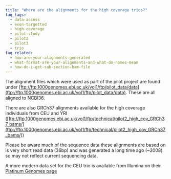 ```yaml
---
title: "Where are the alignments for the high coverage trios?"
faq_tags:
  - data-access
  - exon-targetted
  - high-coverage
  - pilot-study
  - pilot2
  - pilot3
  - trio
faq_related:
  - how-are-your-alignments-generated
  - what-format-are-your-alignments-and-what-do-names-mean
  - how-do-i-get-sub-section-bam-file
---
```

                    

The alignment files which were used as part of the pilot project are found under [ftp://ftp.1000genomes.ebi.ac.uk/vol1/ftp/pilot_data/data](ftp://ftp.1000genomes.ebi.ac.uk/vol1/ftp/pilot_data/data). These are all aligned to NCBI36.

There are also GRCh37 alignments available for the high coverage individuals from CEU and YRI ([ftp://ftp.1000genomes.ebi.ac.uk/vol1/ftp/technical/pilot2_high_cov_GRCh37_bams/](ftp://ftp.1000genomes.ebi.ac.uk/vol1/ftp/technical/pilot2_high_cov_GRCh37_bams/))

Please be aware much of the sequence data these alignments are based on is very short read data (36bp) and was generated a long time ago (~2008) so may not reflect current sequencing data.

A more modern data set for the CEU trio is available from Illumina on their [Platinum Genomes page](http://www.illumina.com/platinumgenomes/)
